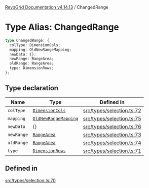 [RevoGrid Documentation v4.14.13](README.md) / ChangedRange

# Type Alias: ChangedRange

```ts
type ChangedRange: {
  colType: DimensionCols;
  mapping: OldNewRangeMapping;
  newData: {};
  newRange: RangeArea;
  oldRange: RangeArea;
  type: DimensionRows;
};
```

## Type declaration

| Name | Type | Defined in |
| ------ | ------ | ------ |
| `colType` | [`DimensionCols`](TypeAlias.DimensionCols.md) | [src/types/selection.ts:72](https://github.com/revolist/revogrid/blob/4eff1607ca8ee7d75f31750c713182488767268a/src/types/selection.ts#L72) |
| `mapping` | [`OldNewRangeMapping`](TypeAlias.OldNewRangeMapping.md) | [src/types/selection.ts:75](https://github.com/revolist/revogrid/blob/4eff1607ca8ee7d75f31750c713182488767268a/src/types/selection.ts#L75) |
| `newData` | \{\} | [src/types/selection.ts:76](https://github.com/revolist/revogrid/blob/4eff1607ca8ee7d75f31750c713182488767268a/src/types/selection.ts#L76) |
| `newRange` | [`RangeArea`](TypeAlias.RangeArea.md) | [src/types/selection.ts:73](https://github.com/revolist/revogrid/blob/4eff1607ca8ee7d75f31750c713182488767268a/src/types/selection.ts#L73) |
| `oldRange` | [`RangeArea`](TypeAlias.RangeArea.md) | [src/types/selection.ts:74](https://github.com/revolist/revogrid/blob/4eff1607ca8ee7d75f31750c713182488767268a/src/types/selection.ts#L74) |
| `type` | [`DimensionRows`](TypeAlias.DimensionRows.md) | [src/types/selection.ts:71](https://github.com/revolist/revogrid/blob/4eff1607ca8ee7d75f31750c713182488767268a/src/types/selection.ts#L71) |

## Defined in

[src/types/selection.ts:70](https://github.com/revolist/revogrid/blob/4eff1607ca8ee7d75f31750c713182488767268a/src/types/selection.ts#L70)
